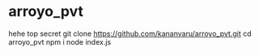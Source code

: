 # arroyo_pvt

hehe top secret
git clone https://github.com/kananvaru/arroyo_pvt.git
cd arroyo_pvt
npm i
node index.js

